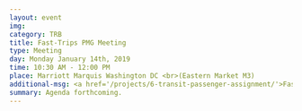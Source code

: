 ```yaml
---
layout: event
img: 
category: TRB
title: Fast-Trips PMG Meeting
type: Meeting
day: Monday January 14th, 2019
time: 10:30 AM - 12:00 PM
place: Marriott Marquis Washington DC <br>(Eastern Market M3)
additional-msg: <a href='/projects/6-transit-passenger-assignment/'>Fast-Trips Project page</a>
summary: Agenda forthcoming.
---
```

